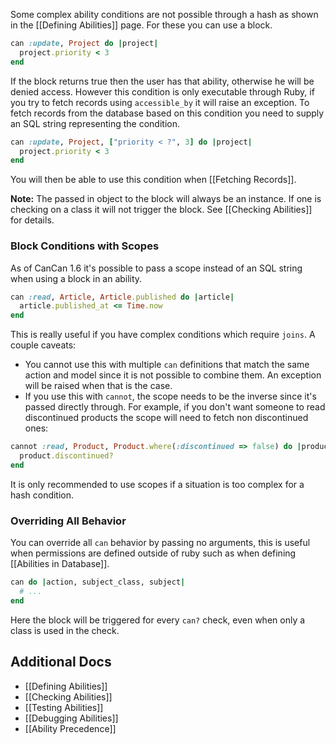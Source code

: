 Some complex ability conditions are not possible through a hash as shown in the [[Defining Abilities]] page. For these you can use a block.

```ruby
can :update, Project do |project|
  project.priority < 3
end
```

If the block returns true then the user has that ability, otherwise he will be denied access. However this condition is only executable through Ruby, if you try to fetch records using `accessible_by` it will raise an exception. To fetch records from the database based on this condition you need to supply an SQL string representing the condition.

```ruby
can :update, Project, ["priority < ?", 3] do |project|
  project.priority < 3
end
```

You will then be able to use this condition when [[Fetching Records]].

**Note:** The passed in object to the block will always be an instance. If one is checking on a class it will not trigger the block. See [[Checking Abilities]] for details.


### Block Conditions with Scopes

As of CanCan 1.6 it's possible to pass a scope instead of an SQL string when using a block in an ability.

```ruby
can :read, Article, Article.published do |article|
  article.published_at <= Time.now
end
```

This is really useful if you have complex conditions which require `joins`. A couple caveats:

* You cannot use this with multiple `can` definitions that match the same action and model since it is not possible to combine them. An exception will be raised when that is the case.
* If you use this with `cannot`, the scope needs to be the inverse since it's passed directly through. For example, if you don't want someone to read discontinued products the scope will need to fetch non discontinued ones:

```ruby
cannot :read, Product, Product.where(:discontinued => false) do |product|
  product.discontinued?
end
```

It is only recommended to use scopes if a situation is too complex for a hash condition.


### Overriding All Behavior

You can override all `can` behavior by passing no arguments, this is useful when permissions are defined outside of ruby such as when defining [[Abilities in Database]].

```ruby
can do |action, subject_class, subject|
  # ...
end
```

Here the block will be triggered for every `can?` check, even when only a class is used in the check.


## Additional Docs

* [[Defining Abilities]]
* [[Checking Abilities]]
* [[Testing Abilities]]
* [[Debugging Abilities]]
* [[Ability Precedence]]
